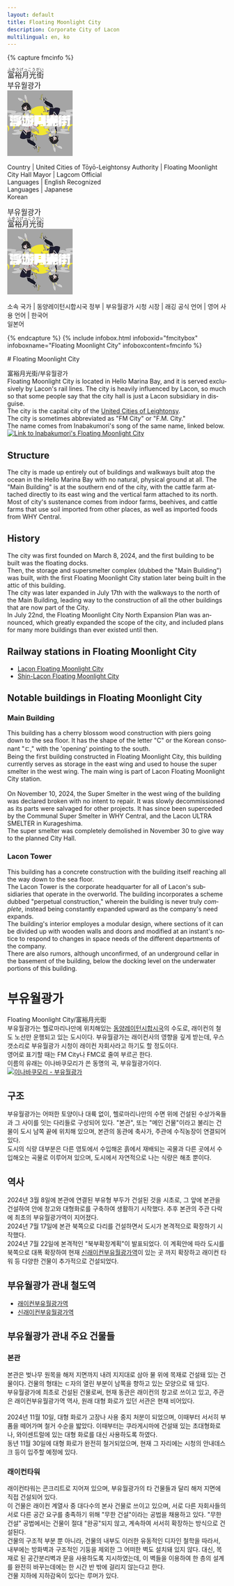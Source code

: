 ```yaml
---
layout: default
title: Floating Moonlight City
description: Corporate City of Lacon
multilingual: en, ko
---
```


{% capture fmcinfo %}
<div lang="en" markdown="1">

<big lang="ja"><ruby><rb>富裕月光街</rb><rt>ふゆうげっこうがい</rt></ruby></big><br/>
<big lang="ko">부유월광가</big><br/>
![The official logo of Floating Moonlight City<>](/assets/img/areas/fmcity/floatingmoonlight-resize.png
"The official logo of Floating Moonlight City")

Country | United Cities of Tōyō-Leightonsy
Authority | Floating Moonlight City Hall
Mayor | Lagcom
Official<br/>Languages | English
Recognized<br/>Languages | Japanese<br/>Korean

</div>
<div lang="ko" markdown="1">

<big lang="ko">부유월광가</big><br/>
<big lang="ja"><ruby><rb>富裕月光街</rb><rt>ふゆうげっこうがい</rt></ruby></big><br/>
![부유월광가 공식 로고<>](/assets/img/areas/fmcity/floatingmoonlight-resize.png
"부유월광가 공식 로고")

소속 국가 | 동양레이턴시합시국
정부 | 부유월광가 시청
시장 | 래깅
공식 언어 | 영어
사용 언어 | 한국어<br/>일본어

{% endcapture %}
{%
  include infobox.html
  infoboxid="fmcitybox"
  infoboxname="Floating Moonlight City"
  infoboxcontent=fmcinfo
%}

<div lang="en" markdown="1">
# Floating Moonlight City

富裕月光街/부유월광가<br>
Floating Moonlight City is located in Hello Marina Bay, and it is served
exclusively by Lacon's rail lines. The city is heavily influenced by Lacon,
so much so that some people say that the city hall is just a Lacon subsidiary in
disguise.<br>
The city is the capital city of the [United Cities of Leightonsy](united-cities-of-leightonsy). <br>
The city is sometimes abbreviated as "FM City" or "F.M. City."<br>
The name comes from Inabakumori's song of the same name, linked below.
[![Link to Inabakumori's Floating Moonlight City](https://i.ytimg.com/vi/Jhw7Hum-eLw/hq720.jpg)](https://www.youtube.com/watch?v=Jhw7Hum-eLw)

## Structure

The city is made up entirely out of buildings and walkways built atop the ocean
in the Hello Marina Bay with no natural, physical ground at all.
The "Main Building" is at the southern end of the city, with the cattle farm
attached directly to its east wing and the vertical farm attached to its north.<br>
Most of city's sustenance comes from indoor farms, beehives, and cattle farms that
use soil imported from other places, as well as imported foods from WHY Central.

## History

The city was first founded on March 8, 2024, and the first building to be built was the floating docks.<br>
Then, the storage and supersmelter complex (dubbed the "Main Building") was built, with the first Floating
Moonlight City station later being built in the attic of this building.<br>
The city was later expanded in July 17th with the walkways to the north of the Main Building,
leading way to the construction of all the other buildings that are now part of the City.<br>
In July 22nd, the Floating Moonlight City North Expansion Plan was announced, which greatly
expanded the scope of the city, and included plans for many more buildings than ever existed
until then.

## Railway stations in Floating Moonlight City

- [Lacon Floating Moonlight City](/rail-stations/floating-moonlight-city)
- [Shin-Lacon Floating Moonlight City](/rail-stations/floating-moonlight-city)

## Notable buildings in Floating Moonlight City

### Main Building

This building has a cherry blossom wood construction with piers going down to the sea floor.
It has the shape of the letter "C" or the Korean consonant "ㄷ," with the 'opening' pointing
to the south.<br>
Being the first building constructed in Floating Moonlight City, this building currently serves
as storage in the east wing and used to house the super smelter in the west wing. The main wing is part
of Lacon Floating Moonlight City station.<br><br>
On November 10, 2024, the Super Smelter in the west wing of the building was declared broken with
no intent to repair. It was slowly decommissioned as its parts were salvaged for other projects.
It has since been superceded by the Communal Super Smelter in WHY Central, and the Lacon ULTRA
SMELTER in Kurageshima.<br>
The super smelter was completely demolished in November 30 to give way to the planned City Hall.

### Lacon Tower

This building has a concrete construction with the building itself reaching all the way down
to the sea floor.<br>
The Lacon Tower is the corporate headquarter for all of Lacon's subsidiaries that operate in
the overworld. The building incorporates a scheme dubbed "perpetual construction," wherein the
building is never truly *complete*, instead being constantly expanded upward as the company's
need expands.<br>
The building's interior employes a modular design, where sections of it can be divided up with
wooden walls and doors and modified at an instant's notice to respond to changes in space needs
of the different departments of the company.<br>
There are also rumors, although unconfirmed, of an underground cellar in the basement of the
building, below the docking level on the underwater portions of this building.

</div>
<div lang="ko" markdown="1">

# 부유월광가

Floating Moonlight City/富裕月光街<br>
부유월광가는 헬로마리나만에 위치해있는 [동양레이턴시합시국](united-cities-of-leightonsy)의 수도로,
래이컨의 철도 노선만 운행되고 있는 도시이다.
부유월광가는 래이컨사의 영향을 깊게 받는데, 우스갯소리로 부유월광가 시청이 래이컨 자회사라고
하기도 할 정도이다.<br>
영어로 표기할 때는 FM City나 FMC로 줄여 부르곤 한다.<br>
이름의 유래는 이나바쿠모리가 쓴 동명의 곡, 부유월광가이다.
[![이나바쿠모리 - 부유월광가](https://i.ytimg.com/vi/Jhw7Hum-eLw/hq720.jpg)](https://www.youtube.com/watch?v=Jhw7Hum-eLw)

## 구조

부유월광가는 어떠한 토양이나 대륙 없이, 헬로마리나만의 수면 위에 건설된 수상가옥들과 그 사이를
잇는 다리들로 구성되어 있다. "본관", 또는 "메인 건물"이라고 불리는 건물이 도시 남쪽 끝에 위치해
있으며, 본관의 동관에 축사가, 주관에 수직농장이 연결되어 있다.<br>
도시의 식량 대부분은 다른 영토에서 수입해온 흙에서 재배되는 곡물과 다른 곳에서 수입해오는 곡물로
이루어져 있으며, 도시에서 자연적으로 나는 식량은 해초 뿐이다.

## 역사

2024년 3월 8일에 본관에 연결된 부유형 부두가 건설된 것을 시초로, 그 앞에 본관을 건설하여 안에 창고와
대형화로를 구축하여 생활하기 시작했다. 추후 본관의 주관 다락에 최초의 부유월광가역이 지어졌다.<br>
2024년 7월 17일에 본관 북쪽으로 다리를 건설하면서 도시가 본격적으로 확장하기 시작했다.<br>
2024년 7월 22일에 본격적인 "북부확장계획"이 발표되었다. 이 계획안에 따라 도시를 북쪽으로 대폭 확장하여
현재 [신래이컨부유월광가역](/rail-stations/floating-moonlight-city)이 있는 곳 까지 확장하고 래이컨 타워
등 다양한 건물이 추가적으로 건설되었다.

## 부유월광가 관내 철도역

- [래이컨부유월광가역](/rail-stations/floating-moonlight-city)
- [신래이컨부유월광가역](/rail-stations/floating-moonlight-city)

## 부유월광가 관내 주요 건물들

### 본관

본관은 벚나무 원목을 해저 지면까지 내려 지지대로 삼아 물 위에 목재로 건설돼 있는 건물이다.
건물의 형태는 ㄷ자의 열린 부분이 남쪽을 향하고 있는 모양으로 돼 있다.<br>
부유월광가에 최초로 건설된 건물로써, 현재 동관은 래이컨의 창고로 쓰이고 있고, 주관은
래이컨부유월광가역 역사, 원래 대형 화로가 있던 서관은 현재 비어있다.<br><br>
2024년 11월 10일, 대형 화로가 고장나 사용 중지 처분이 되었으며, 이때부터 서서히 부품을 떼어가며
철거 수순을 밟았다. 이때부터는 쿠라게시마에 건설돼 있는 초대형화로나, 와이센트럴에 있는 대형
화로를 대신 사용하도록 하였다.<br>
동년 11월 30일에 대형 화로가 완전히 철거되었으며, 현재 그 자리에는 시청의 안내데스크 등이 입주할
예정에 있다.

### 래이컨타워

래이컨타워는 콘크리트로 지어져 있으며, 부유월광가의 타 건물들과 달리 해저 지면에 직접 건설되어 있다.<br>
이 건물은 래이컨 계열사 중 대다수의 본사 건물로 쓰이고 있으며, 서로 다른 자회사들의 서로 다른 공간
요구를 충족하기 위해 "무한 건설"이라는 공법을 채용하고 있다. "무한 건설" 공법에서는 건물이 절대 "완공"되지
않고, 계속하여 서서히 확장하는 방식으로 건설된다.<br>
건물의 구조적 부분 뿐 아니라, 건물의 내부도 이러한 유동적인 디자인 철학을 따라서, 내부에는 방화벽과
구조적인 기둥을 제외한 그 어떠한 벽도 설치돼 있지 않다. 대신, 목재로 된 공간분리벽과 문을 사용하도록
지시하였는데, 이 벽들을 이용하여 한 층의 설계를 완전히 바꾸는데에는 한 시간 반 밖에 걸리지 않는다고 한다.<br>
건물 지하에 지하감옥이 있다는 루머가 있다.

</div>
